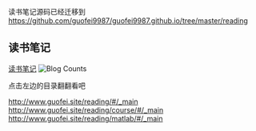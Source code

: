 读书笔记源码已经迁移到 https://github.com/guofei9987/guofei9987.github.io/tree/master/reading


## 读书笔记

[读书笔记](https://www.guofei.site/reading/#/) <img alt="Blog Counts" src="https://www.guofei.site/reading/media/reading_words.svg">


点击左边的目录翻翻看吧

http://www.guofei.site/reading/#/_main  
http://www.guofei.site/reading/course/#/_main  
http://www.guofei.site/reading/matlab/#/_main  
